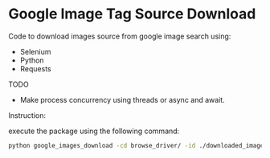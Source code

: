 # Google Image Tag Source Download

Code to download images source from google image search using:

- Selenium
- Python
- Requests
  
TODO
- Make process concurrency using threads or async and await.

Instruction:

execute the package using the following command:

``` bash
python google_images_download -cd browse_driver/ -id ./downloaded_images -in "cat pet" -in "dog pet"
```
